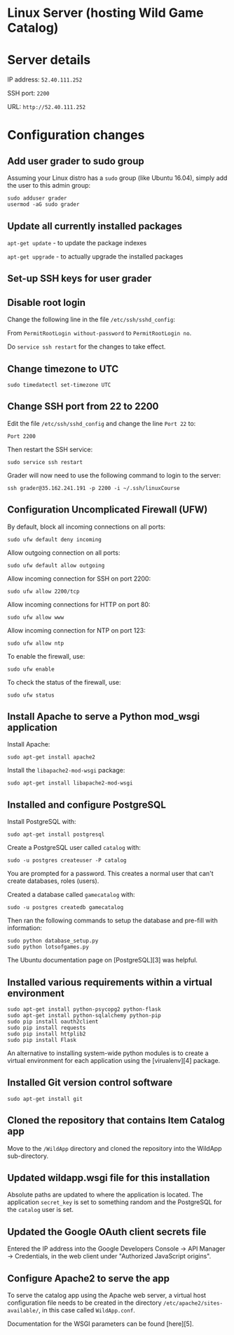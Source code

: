 # Linux Server (hosting Wild Game Catalog)

# Server details
IP address: `52.40.111.252`

SSH port: `2200`

URL: `http://52.40.111.252`

# Configuration changes

## Add user grader to sudo group
Assuming your Linux distro has a `sudo` group (like Ubuntu 16.04), simply add the user to
this admin group:
```
sudo adduser grader
usermod -aG sudo grader
```

## Update all currently installed packages

`apt-get update` - to update the package indexes

`apt-get upgrade` - to actually upgrade the installed packages

## Set-up SSH keys for user grader

## Disable root login
Change the following line in the file `/etc/ssh/sshd_config`:

From `PermitRootLogin without-password` to `PermitRootLogin no`.

Do `service ssh restart` for the changes to take effect.

## Change timezone to UTC

`sudo timedatectl set-timezone UTC`

## Change SSH port from 22 to 2200
Edit the file `/etc/ssh/sshd_config` and change the line `Port 22` to:

`Port 2200`

Then restart the SSH service:

`sudo service ssh restart`

Grader will now need to use the following command to login to the server:

`ssh grader@35.162.241.191 -p 2200 -i ~/.ssh/linuxCourse`

## Configuration Uncomplicated Firewall (UFW)
By default, block all incoming connections on all ports:

`sudo ufw default deny incoming`

Allow outgoing connection on all ports:

`sudo ufw default allow outgoing`

Allow incoming connection for SSH on port 2200:

`sudo ufw allow 2200/tcp`

Allow incoming connections for HTTP on port 80:

`sudo ufw allow www`

Allow incoming connection for NTP on port 123:

`sudo ufw allow ntp`

To enable the firewall, use:

`sudo ufw enable`

To check the status of the firewall, use:

`sudo ufw status`

## Install Apache to serve a Python mod_wsgi application
Install Apache:

`sudo apt-get install apache2`

Install the `libapache2-mod-wsgi` package:

`sudo apt-get install libapache2-mod-wsgi`

## Installed and configure PostgreSQL
Install PostgreSQL with:

`sudo apt-get install postgresql`

Create a PostgreSQL user called `catalog` with:

`sudo -u postgres createuser -P catalog`

You are prompted for a password. This creates a normal user that can't create
databases, roles (users).

Created a database called `gamecatalog` with:

`sudo -u postgres createdb gamecatalog`

Then ran the following commands to setup the database and pre-fill with information:
```
sudo python database_setup.py
sudo python lotsofgames.py
```

The Ubuntu documentation page on [PostgreSQL][3] was helpful.

## Installed various requirements within a virtual environment
```
sudo apt-get install python-psycopg2 python-flask
sudo apt-get install python-sqlalchemy python-pip
sudo pip install oauth2client
sudo pip install requests
sudo pip install httplib2
sudo pip install Flask
```

An alternative to installing system-wide python modules is to create a virtual
environment for each application using the [virualenv][4] package.

## Installed Git version control software
`sudo apt-get install git`

## Cloned the repository that contains Item Catalog app
Move to the `/WildApp` directory and cloned the repository into the WildApp sub-directory.

## Updated wildapp.wsgi file for this installation
Absolute paths are updated to where the application is located. The application `secret_key` is set to
something random and the PostgreSQL for the `catalog` user is set.

## Updated the Google OAuth client secrets file
Entered the IP address into the Google Developers Console -> API Manager
-> Credentials, in the web client under "Authorized JavaScript origins".


## Configure Apache2 to serve the app
To serve the catalog app using the Apache web server, a virtual host configuration file
needs to be created in the directory `/etc/apache2/sites-available/`, in this case called
`WildApp.conf`.

Documentation for the WSGI parameters can be found [here][5].

